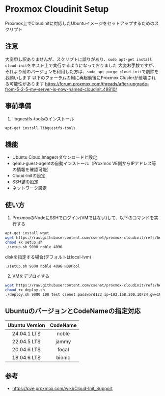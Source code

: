 # Proxmox Cloudinit Setup

Proxmox上でCloudinitに対応したUbuntuイメージをセットアップするためのスクリプト

## 注意

大変申し訳ありませんが、スクリプトに誤りがあり、`sudo apt-get install cloud-init`をホスト上で実行するようになっておりました
大変お手数ですが、それより前のバージョンを利用した方は、`sudo apt purge cloud-init`で削除をお願いします
以下のフォーラムの用に再起動後にProxmox Clusterが破壊される可能性があります
https://forum.proxmox.com/threads/after-upgrade-from-5-2-5-my-server-is-now-named-cloudinit.49810/

## 事前準備

1. libguestfs-toolsのインストール
```bash
apt-get install libguestfs-tools
```

## 機能

- Ubuntu Cloud Imageのダウンロードと設定
- qemu-guest-agentの自動インストール（Proxmox VE側からIPアドレス等の情報を確認可能）
- Cloud-Initの設定
- SSH鍵の設定
- ネットワーク設定

## 使い方

1. ProxmoxのNodeにSSHでログイン(VMではない)して、以下のコマンドを実行する
```bash
apt-get install wget
wget https://raw.githubusercontent.com/csenet/proxmox-cloudinit/refs/heads/main/setup.sh
chmod +x setup.sh
./setup.sh 9000 noble 4096
```
diskを指定する場合(デフォルトはlocal-lvm)
```bash
./setup.sh 9000 noble 4096 HDDPool
```

2. VMをデプロイする
```bash
wget https://raw.githubusercontent.com/csenet/proxmox-cloudinit/refs/heads/main/deploy.sh
chmod +x deploy.sh
./deploy.sh 9000 100 test csenet password123 ip=192.168.200.10/24,gw=192.168.200.1 200
```

## UbuntuのバージョンとCodeNameの指定対応

| Ubuntu Version | CodeName |
|:--------------:|:--------:|
| 24.04.1 LTS | noble |
| 22.04.5 LTS | jammy |
| 20.04.6 LTS | focal |
| 18.04.6 LTS | bionic |

## 参考
- https://pve.proxmox.com/wiki/Cloud-Init_Support

